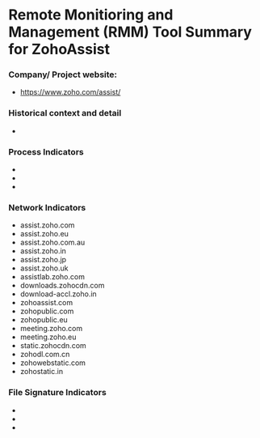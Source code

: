 # Remote Monitioring and Management (RMM) Tool Summary for ZohoAssist

### Company/ Project website:
- https://www.zoho.com/assist/

### Historical context and detail
- 

### Process Indicators
- 
- 
- 

### Network Indicators
- assist.zoho.com 
- assist.zoho.eu 
- assist.zoho.com.au 
- assist.zoho.in 
- assist.zoho.jp
- assist.zoho.uk 
- assistlab.zoho.com 
- downloads.zohocdn.com
- download-accl.zoho.in
- zohoassist.com 
- zohopublic.com 
- zohopublic.eu 
- meeting.zoho.com 
- meeting.zoho.eu
- static.zohocdn.com 
- zohodl.com.cn 
- zohowebstatic.com 
- zohostatic.in 

### File Signature Indicators
- 
-
-
